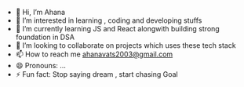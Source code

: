 - 👋 Hi, I’m Ahana
- 👀 I’m interested in learning , coding and developing stuffs
- 🌱 I’m currently learning JS and React alongwith building strong foundation in DSA
- 💞️ I’m looking to collaborate on projects which uses these tech stack
- 📫 How to reach me ahanavats2003@gmail.com
- 😄 Pronouns: ...
- ⚡ Fun fact: Stop saying dream , start chasing Goal

<!---
ahanadev/ahanadev is a ✨ special ✨ repository because its `README.md` (this file) appears on your GitHub profile.
You can click the Preview link to take a look at your changes.
--->
